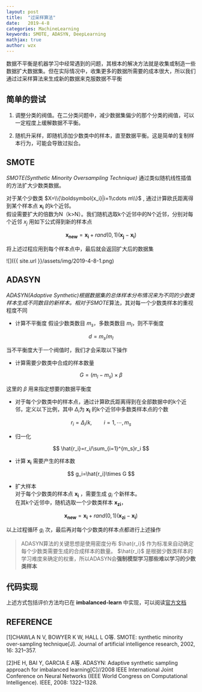 ```yaml
---
layout: post
title:  "过采样算法"
date:   2019-4-8
categories: MachineLearning
keywords: SMOTE, ADASYN, DeepLearning
mathjax: true
author: wzx
---
```


数据不平衡是机器学习中经常遇到的问题，其根本的解决方法就是收集或制造一些数据扩大数据集。但在实际情况中，收集更多的数据所需要的成本很大，所以我们通过过采样算法来生成新的数据来克服数据不平衡





## 简单的尝试
1. 调整分类的阀值。在二分类问题中，减少数据集偏少的那个分类的阀值，可以一定程度上缓解数据不平衡。

2. 随机升采样，即随机添加少数类中的样本，直至数据平衡。这是简单的复制样本行为，可能会导致过拟合。

## SMOTE

*SMOTE(Synthetic Minority Oversampling Technique)* 通过类似随机线性插值的方法扩大少数类数据。

对于某个少数类 $X=\\{\boldsymbol{x_i}|i=1\cdots m\\}$ , 通过计算欧氏距离得到某个样本点 $\boldsymbol{x_i}$ 的k个近邻。  
假设需要扩大的倍数为N（k>N）。我们随机选取k个近邻中的N个近邻，分别对每个近邻 $x_j$ 用如下公式得到新的样本点

$$
\boldsymbol{x_{new}} = \boldsymbol{x_i}+rand(0,1)(\boldsymbol{x_j}-\boldsymbol{x_i})
$$

将上述过程应用到每个样本点中，最后就会返回扩大后的数据集

![]({{ site.url }}/assets/img/2019-4-8-1.png)

## ADASYN
*ADASYN(Adaptive Synthetic)*根据数据集的总体样本分布情况来为不同的少数类样本生成不同数目的新样本。相对于*SMOTE*算法，其对每一个少数类样本的重视程度不同

- 计算不平衡度
假设少数类数目 $m_s$，多数类数目 $m_l$，则不平衡度

$$
d=m_s/m_l
$$

当不平衡度大于一个阀值时，我们才会采取以下操作

- 计算需要少数类中合成的样本数量

$$
G=(m_l-m_s)\times\beta
$$

这里的 $\beta$ 用来指定想要的数据平衡度

- 对于每个少数类中的样本点，通过计算欧氏距离得到在全部数据中的k个近邻，定义以下比例，其中 $\Delta_i$为 $\boldsymbol{x_i}$ 的k个近邻中多数类样本点的个数

$$
r_i=\Delta_i/k, \qquad i=1,\cdots,m_s
$$

- 归一化

$$
\hat{r_i}=r_i/\sum_{i=1}^{m_s}r_i
$$

- 计算 $\boldsymbol{x_i}$ 需要产生的样本数

$$
g_i=\hat{r_i}\times G
$$

- 扩大样本  
对于每个少数类的样本点 $\boldsymbol{x_i}$ ，需要生成 $g_i$ 个新样本。  
在其k个近邻中，随机选取一个少数类样本 $\boldsymbol{x_{zi}}$，

$$
\boldsymbol{x_{new}} = \boldsymbol{x_i}+rand(0,1)(\boldsymbol{x_{zi}}-\boldsymbol{x_i})
$$

以上过程循环 $g_i$ 次，最后再对每个少数类的样本点都进行上述操作

> ADASYN算法的关键思想是使用密度分布 $\hat{r_i}$ 作为标准来自动确定每个少数类需要生成的合成样本的数量。 $\hat{r_i}$ 是根据少数类样本的学习难度来确定的权重，所以ADASYN会**强制模型学习那些难以学习的少数类样本**

## 代码实现
上述方式包括评价方法均已在 **imbalanced-learn** 中实现，可以阅读[官方文档](https://imbalanced-learn.readthedocs.io/en/stable/api.html)

## REFERENCE
[1]CHAWLA N V, BOWYER K W, HALL L O等. SMOTE: synthetic minority over-sampling technique[J]. Journal of artificial intelligence research, 2002, 16: 321–357.

[2]HE H, BAI Y, GARCIA E A等. ADASYN: Adaptive synthetic sampling approach for imbalanced learning[C]//2008 IEEE International Joint Conference on Neural Networks (IEEE World Congress on Computational Intelligence). IEEE, 2008: 1322–1328.
